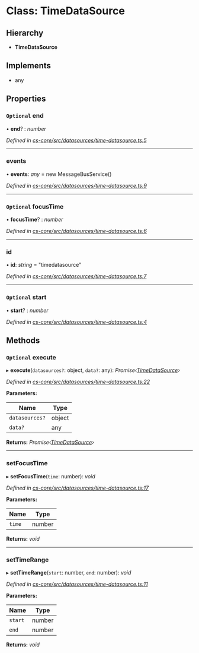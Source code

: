 # Class: TimeDataSource

## Hierarchy

* **TimeDataSource**

## Implements

* any

## Properties

### `Optional` end

• **end**? : *number*

*Defined in [cs-core/src/datasources/time-datasource.ts:5](https://github.com/RichardHovenkamp/csnext/blob/c891e154/packages/cs-core/src/datasources/time-datasource.ts#L5)*

___

###  events

• **events**: *any* =  new MessageBusService()

*Defined in [cs-core/src/datasources/time-datasource.ts:9](https://github.com/RichardHovenkamp/csnext/blob/c891e154/packages/cs-core/src/datasources/time-datasource.ts#L9)*

___

### `Optional` focusTime

• **focusTime**? : *number*

*Defined in [cs-core/src/datasources/time-datasource.ts:6](https://github.com/RichardHovenkamp/csnext/blob/c891e154/packages/cs-core/src/datasources/time-datasource.ts#L6)*

___

###  id

• **id**: *string* = "timedatasource"

*Defined in [cs-core/src/datasources/time-datasource.ts:7](https://github.com/RichardHovenkamp/csnext/blob/c891e154/packages/cs-core/src/datasources/time-datasource.ts#L7)*

___

### `Optional` start

• **start**? : *number*

*Defined in [cs-core/src/datasources/time-datasource.ts:4](https://github.com/RichardHovenkamp/csnext/blob/c891e154/packages/cs-core/src/datasources/time-datasource.ts#L4)*

## Methods

### `Optional` execute

▸ **execute**(`datasources?`: object, `data?`: any): *Promise‹[TimeDataSource](_cs_core_src_datasources_time_datasource_.timedatasource.md)›*

*Defined in [cs-core/src/datasources/time-datasource.ts:22](https://github.com/RichardHovenkamp/csnext/blob/c891e154/packages/cs-core/src/datasources/time-datasource.ts#L22)*

**Parameters:**

Name | Type |
------ | ------ |
`datasources?` | object |
`data?` | any |

**Returns:** *Promise‹[TimeDataSource](_cs_core_src_datasources_time_datasource_.timedatasource.md)›*

___

###  setFocusTime

▸ **setFocusTime**(`time`: number): *void*

*Defined in [cs-core/src/datasources/time-datasource.ts:17](https://github.com/RichardHovenkamp/csnext/blob/c891e154/packages/cs-core/src/datasources/time-datasource.ts#L17)*

**Parameters:**

Name | Type |
------ | ------ |
`time` | number |

**Returns:** *void*

___

###  setTimeRange

▸ **setTimeRange**(`start`: number, `end`: number): *void*

*Defined in [cs-core/src/datasources/time-datasource.ts:11](https://github.com/RichardHovenkamp/csnext/blob/c891e154/packages/cs-core/src/datasources/time-datasource.ts#L11)*

**Parameters:**

Name | Type |
------ | ------ |
`start` | number |
`end` | number |

**Returns:** *void*
